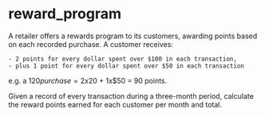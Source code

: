 # reward_program

A retailer offers a rewards program to its customers, awarding points based on each recorded purchase.
A customer receives:

	- 2 points for every dollar spent over $100 in each transaction, 
	- plus 1 point for every dollar spent over $50 in each transaction 
e.g. a $120 purchase = 2x$20 + 1x$50 = 90 points.

Given a record of every transaction during a three-month period, calculate the reward points earned for each customer per month and total. 